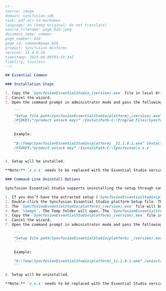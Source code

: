 ```markdown
<!--
source: image
domain: syncfusion-sdk
task: pdf-ocr-to-markdown
language: en (keep original; do not translate)
source_filename: page_020.jpeg
document_name: common
page_number: 020
page_id: common#page_020
product: Syncfusion Winforms
version: 11.4.0.26
timestamp: 2025-08-09T03:59:34Z
fidelity: lossless
-->

## Essential Common

### Installation Steps

1. Copy the `SyncfusionEssentialStudio_(version).exe` file in local drive. Example: `D:\temp`
2. Cancel the wizard.
3. Open the command prompt in administrator mode and pass the following arguments:

    ```
    "Setup file path\SyncfusionEssentialStudio(platform)_(version).exe" Install
    /PIDKEY:“(product unlock key)” /InstallPath:C:\Program Files\Syncfusion\x.x.x
    ```
    
    Example:
    ```
    "D:\Temp\SyncfusionEssentialStudio(platform) _11.1.0.1.exe" Install
    /PIDKEY:“product unlock key” /InstallPath:C:\Syncfusion\x.x.x
    ```

4. Setup will be installed.

**Note:** `x.x.x` needs to be replaced with the Essential Studio version installed in your machine and the product unlock key needs to be replaced with the unlock key for that version. Platform should be replaced with aspnet, aspnetmvc, mobilemvc, silverlight, windowsforms, windowsphone, winrt, or wpf.

### Command Line Uninstall Options

Syncfusion Essential Studio supports uninstalling the setup through command line in silent mode. The following steps illustrate this:

1. If you don’t have the extracted setup (`SyncfusionEssentialStudio(platform)_(version).exe`), then follow the steps from 2 to 7.
2. Double-click the Syncfusion Essential Studio platform Setup file. The self-Extractor wizard opens and extracts the package automatically.
3. The `SyncfusionEssentialStudio(platform)_(version).exe` file will be extracted into the Temp folder.
4. Run `%temp%`. The Temp folder will open. The `SyncfusionEssentialStudio(platform)_(version).exe` file will be available in one of the folders.
5. Copy the `SyncfusionEssentialStudio(platform)_(version).exe` file in local drive. Example: `D:\temp`
6. Cancel the wizard.
7. Open the command prompt in administrator mode and pass the following arguments:

    ```
    “Setup file path\SyncfusionEssentialStudio(platform) _(version).exe” /uninstall true
    ```
    
    Example:
    ```
    “D:\Temp\SyncfusionEssentialStudio(platform)_11.1.0.1.exe” /uninstall true
    ```

8. Setup will be uninstalled.

**Note:** `x.x.x` needs to be replaced with the Essential Studio version installed in your machine and Product unlock key needs to be replaced with the unlock key for that version. Platform should be replaced with aspnet, aspnetmvc, mobilemvc, silverlight, windowsforms, windowsphone, winrt, or wpf.
```